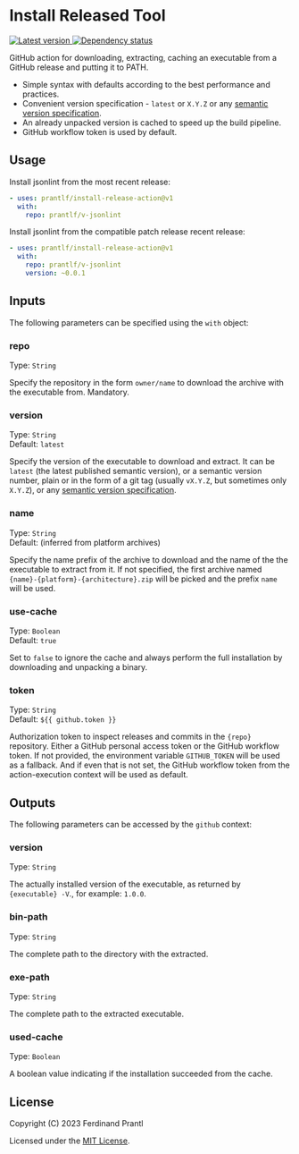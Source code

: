 # Install Released Tool

[![Latest version](https://img.shields.io/npm/v/install-release-action) ![Dependency status](https://img.shields.io/librariesio/release/npm/install-release-action)](https://www.npmjs.com/package/install-release-action)

GitHub action for downloading, extracting, caching an executable from a GitHub release and putting it to PATH.

* Simple syntax with defaults according to the best performance and practices.
* Convenient version specification - `latest` or `X.Y.Z` or any [semantic version specification].
* An already unpacked version is cached to speed up the build pipeline.
* GitHub workflow token is used by default.

## Usage

Install jsonlint from the most recent release:

```yml
- uses: prantlf/install-release-action@v1
  with:
    repo: prantlf/v-jsonlint
```

Install jsonlint from the compatible patch release recent release:

```yml
- uses: prantlf/install-release-action@v1
  with:
    repo: prantlf/v-jsonlint
    version: ~0.0.1
```

## Inputs

The following parameters can be specified using the `with` object:

### repo

Type: `String`<br>

Specify the repository in the form `owner/name` to download the archive with the executable from. Mandatory.

### version

Type: `String`<br>
Default: `latest`

Specify the version of the executable to download and extract. It can be `latest` (the latest published semantic version), or a semantic version number, plain or in the form of a git tag (usually `vX.Y.Z`, but sometimes only `X.Y.Z`), or any [semantic version specification].

### name

Type: `String`<br>
Default: (inferred from platform archives)

Specify the name prefix of the archive to download and the name of the the executable to extract from it. If not specified, the first archive named `{name}-{platform}-{architecture}.zip` will be picked and the prefix `name` will be used.

### use-cache

Type: `Boolean`<br>
Default: `true`

Set to `false` to ignore the cache and always perform the full installation by downloading and unpacking a binary.

### token

Type: `String`<br>
Default: `${{ github.token }}`

Authorization token to inspect releases and commits in the `{repo}` repository. Either a GitHub personal access token or the GitHub workflow token. If not provided, the environment variable `GITHUB_TOKEN` will be used as a fallback. And if even that is not set, the GitHub workflow token from the action-execution context will be used as default.

## Outputs

The following parameters can be accessed by the `github` context:

### version

Type: `String`<br>

The actually installed version of the executable, as returned by `{executable} -V`., for example: `1.0.0`.

### bin-path

Type: `String`<br>

The complete path to the directory with the extracted.

### exe-path

Type: `String`<br>

The complete path to the extracted executable.

### used-cache

Type: `Boolean`<br>

A boolean value indicating if the installation succeeded from the cache.

## License

Copyright (C) 2023 Ferdinand Prantl

Licensed under the [MIT License].

[MIT License]: http://en.wikipedia.org/wiki/MIT_License
[semantic version specification]: https://semver.org/
